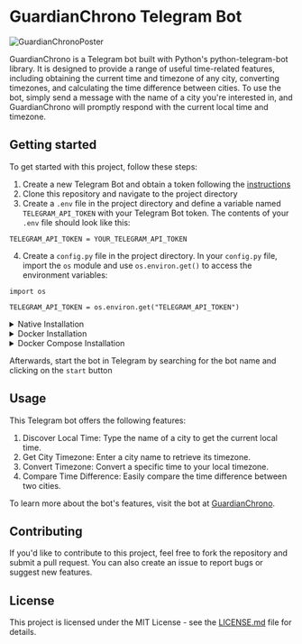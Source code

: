 # GuardianChrono Telegram Bot

![GuardianChronoPoster](https://github.com/mearashadowfax/GuardianChrono/assets/125820963/8d68ac0b-0553-403b-a72a-47059b79f433)

GuardianChrono is a Telegram bot built with Python's python-telegram-bot library. It is designed to provide a range of useful time-related features, including obtaining the current time and timezone of any city, converting timezones, and calculating the time difference between cities. To use the bot, simply send a message with the name of a city you're interested in, and GuardianChrono will promptly respond with the current local time and timezone.

## Getting started
To get started with this project, follow these steps:  
1. Create a new Telegram Bot and obtain a token following the [instructions](https://core.telegram.org/bots#how-do-i-create-a-bot)
2. Clone this repository and navigate to the project directory
3. Create a `.env` file in the project directory and define a variable named `TELEGRAM_API_TOKEN` with your Telegram Bot token. The contents of your `.env` file should look like this:
```
TELEGRAM_API_TOKEN = YOUR_TELEGRAM_API_TOKEN
```
4. Create a `config.py` file in the project directory. In your `config.py` file, import the `os` module and use `os.environ.get()` to access the environment variables:
```
import os

TELEGRAM_API_TOKEN = os.environ.get("TELEGRAM_API_TOKEN")
```
<details>
<summary>Native Installation</summary>

5. Install the required dependencies using `pip3 install -r requirements.txt`
6. Run the `main.py` script using `python3 main.py`
</details>
<details>
<summary>Docker Installation</summary>

5. Build the Docker container using

```
docker build -t guardian-chrono .
```
6. Run the Docker container using the command

```
docker run --mount type=bind,source="$(pwd)"/config.py,target=/config.py,readonly guardian-chrono
```
</details>
<details>
<summary>Docker Compose Installation</summary>

5. Build and run the Docker container using

```
docker-compose up -d
```
</details>

Afterwards, start the bot in Telegram by searching for the bot name and clicking on the `start` button

## Usage
This Telegram bot offers the following features:  
1. Discover Local Time: Type the name of a city to get the current local time.
2. Get City Timezone: Enter a city name to retrieve its timezone.
3. Convert Timezone: Convert a specific time to your local timezone.  
4. Compare Time Difference: Easily compare the time difference between two cities.

To learn more about the bot's features, visit the bot at [GuardianChrono](https://t.me/GuardianChronoBot).
## Contributing
If you'd like to contribute to this project, feel free to fork the repository and submit a pull request. You can also create an issue to report bugs or suggest new features.

## License
This project is licensed under the MIT License - see the [LICENSE.md](https://github.com/mearashadowfax/GuardianChrono/blob/main/LICENSE) file for details.
